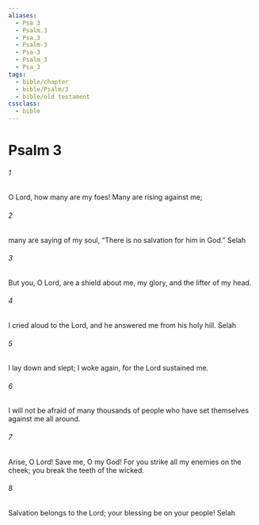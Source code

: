 ```yaml
---
aliases:
  - Psa 3
  - Psalm.3
  - Psa.3
  - Psalm-3
  - Psa-3
  - Psalm_3
  - Psa_3
tags:
  - bible/chapter
  - bible/Psalm/3
  - bible/old testament
cssclass:
  - bible
---
```


# Psalm 3

###### 1
O Lord, how many are my foes! Many are rising against me;
###### 2
many are saying of my soul, “There is no salvation for him in God.” Selah
###### 3
But you, O Lord, are a shield about me, my glory, and the lifter of my head.
###### 4
I cried aloud to the Lord, and he answered me from his holy hill. Selah
###### 5
I lay down and slept; I woke again, for the Lord sustained me.
###### 6
I will not be afraid of many thousands of people who have set themselves against me all around.
###### 7
Arise, O Lord! Save me, O my God! For you strike all my enemies on the cheek; you break the teeth of the wicked.
###### 8
Salvation belongs to the Lord; your blessing be on your people! Selah


